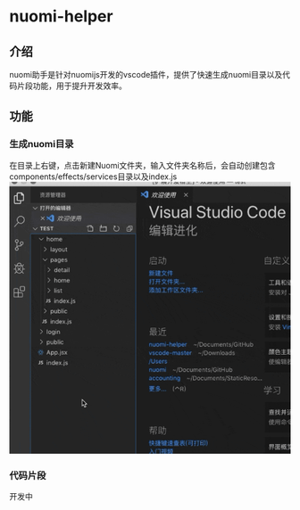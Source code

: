 # nuomi-helper

## 介绍
nuomi助手是针对nuomijs开发的vscode插件，提供了快速生成nuomi目录以及代码片段功能，用于提升开发效率。

## 功能
### 生成nuomi目录
在目录上右键，点击新建Nuomi文件夹，输入文件夹名称后，会自动创建包含components/effects/services目录以及index.js
![新建Nuomi文件夹](https://raw.githubusercontent.com/nuomijs/nuomi-helper/master/images/newFolder.gif)

### 代码片段
开发中